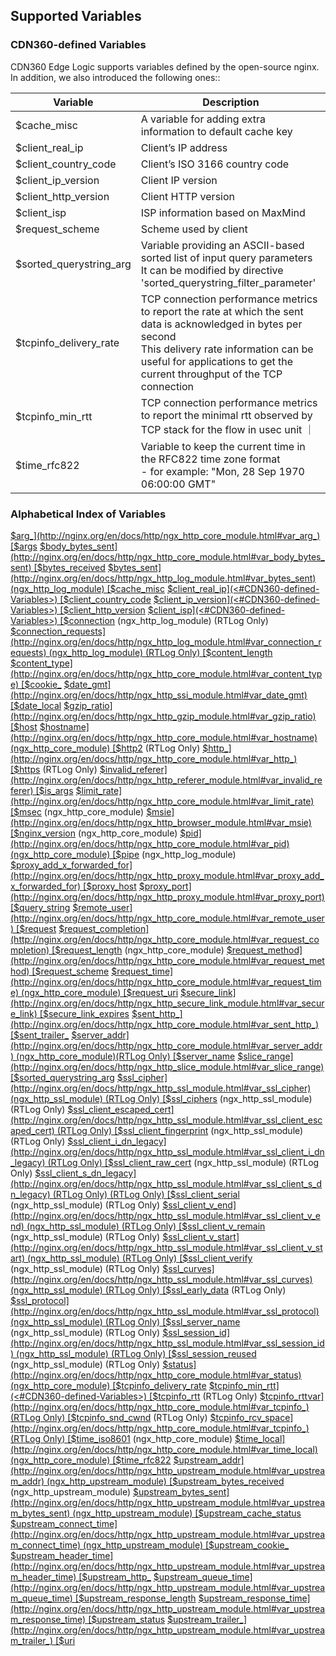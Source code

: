 ## Supported Variables

### CDN360-defined Variables

CDN360 Edge Logic supports variables defined by the open-source nginx. In addition, we also introduced the following ones::

| **Variable** | **Description** |
| ---- | ---- |
| $cache_misc | A variable for adding extra information to default cache key |
| $client_real_ip | Client’s IP address |
| $client_country_code | Client’s ISO 3166 country code |
| $client_ip_version | Client IP version |
| $client_http_version | Client HTTP version |
| $client_isp | ISP information based on MaxMind |
| $request_scheme | Scheme used by client |
| $sorted_querystring_arg | Variable providing an ASCII-based sorted list of input query parameters <br> It can be modified by directive 'sorted_querystring_filter_parameter' |
| $tcpinfo_delivery_rate | TCP connection performance metrics to report the rate at which the sent data is acknowledged in bytes per second <br> This delivery rate information can be useful for applications to get the current throughput of the TCP connection |
| $tcpinfo_min_rtt | TCP connection performance metrics to report the minimal rtt observed by TCP stack for the flow in usec unit ｜
| $time_rfc822 | Variable to keep the current time in the RFC822 time zone format <br> - for example: "Mon, 28 Sep 1970 06:00:00 GMT" |

### Alphabetical Index of Variables

[$arg_](http://nginx.org/en/docs/http/ngx_http_core_module.html#var_arg_)
[$args](http://nginx.org/en/docs/http/ngx_http_core_module.html#var_args)
[$body_bytes_sent](http://nginx.org/en/docs/http/ngx_http_core_module.html#var_body_bytes_sent)
[$bytes_received](http://nginx.org/en/docs/stream/ngx_stream_core_module.html#var_bytes_received)
[$bytes_sent](http://nginx.org/en/docs/http/ngx_http_log_module.html#var_bytes_sent) (ngx_http_log_module)
[$cache_misc](<#CDN360-defined-Variables>)
[$client_real_ip](<#CDN360-defined-Variables>)
[$client_country_code](<#CDN360-defined-Variables>)
[$client_ip_version](<#CDN360-defined-Variables>)
[$client_http_version](<#CDN360-defined-Variables>)
[$client_isp](<#CDN360-defined-Variables>)
[$connection](http://nginx.org/en/docs/http/ngx_http_log_module.html#var_connection) (ngx_http_log_module) (RTLog Only)
[$connection_requests](http://nginx.org/en/docs/http/ngx_http_log_module.html#var_connection_requests) (ngx_http_log_module) (RTLog Only)
[$content_length](http://nginx.org/en/docs/http/ngx_http_core_module.html#var_content_length)
[$content_type](http://nginx.org/en/docs/http/ngx_http_core_module.html#var_content_type)
[$cookie_](http://nginx.org/en/docs/http/ngx_http_core_module.html#var_cookie_)
[$date_gmt](http://nginx.org/en/docs/http/ngx_http_ssi_module.html#var_date_gmt)
[$date_local](http://nginx.org/en/docs/http/ngx_http_ssi_module.html#var_date_local)
[$gzip_ratio](http://nginx.org/en/docs/http/ngx_http_gzip_module.html#var_gzip_ratio)
[$host](http://nginx.org/en/docs/http/ngx_http_core_module.html#var_host)
[$hostname](http://nginx.org/en/docs/http/ngx_http_core_module.html#var_hostname) (ngx_http_core_module)
[$http2](http://nginx.org/en/docs/http/ngx_http_v2_module.html#var_http2) (RTLog Only)
[$http_](http://nginx.org/en/docs/http/ngx_http_core_module.html#var_http_)
[$https](http://nginx.org/en/docs/http/ngx_http_core_module.html#var_https) (RTLog Only)
[$invalid_referer](http://nginx.org/en/docs/http/ngx_http_referer_module.html#var_invalid_referer)
[$is_args](http://nginx.org/en/docs/http/ngx_http_core_module.html#var_is_args)
[$limit_rate](http://nginx.org/en/docs/http/ngx_http_core_module.html#var_limit_rate)
[$msec](http://nginx.org/en/docs/http/ngx_http_core_module.html#var_msec) (ngx_http_core_module)
[$msie](http://nginx.org/en/docs/http/ngx_http_browser_module.html#var_msie)
[$nginx_version](http://nginx.org/en/docs/http/ngx_http_core_module.html#var_nginx_version) (ngx_http_core_module)
[$pid](http://nginx.org/en/docs/http/ngx_http_core_module.html#var_pid) (ngx_http_core_module)
[$pipe](http://nginx.org/en/docs/http/ngx_http_log_module.html#var_pipe) (ngx_http_log_module)
[$proxy_add_x_forwarded_for](http://nginx.org/en/docs/http/ngx_http_proxy_module.html#var_proxy_add_x_forwarded_for)
[$proxy_host](http://nginx.org/en/docs/http/ngx_http_proxy_module.html#var_proxy_host)
[$proxy_port](http://nginx.org/en/docs/http/ngx_http_proxy_module.html#var_proxy_port)
[$query_string](http://nginx.org/en/docs/http/ngx_http_core_module.html#var_query_string)
[$remote_user](http://nginx.org/en/docs/http/ngx_http_core_module.html#var_remote_user)
[$request](http://nginx.org/en/docs/http/ngx_http_core_module.html#var_request)
[$request_completion](http://nginx.org/en/docs/http/ngx_http_core_module.html#var_request_completion)
[$request_length](http://nginx.org/en/docs/http/ngx_http_core_module.html#var_request_length) (ngx_http_core_module)
[$request_method](http://nginx.org/en/docs/http/ngx_http_core_module.html#var_request_method)
[$request_scheme](<#CDN360-defined-Variables>)
[$request_time](http://nginx.org/en/docs/http/ngx_http_core_module.html#var_request_time) (ngx_http_core_module)
[$request_uri](http://nginx.org/en/docs/http/ngx_http_core_module.html#var_request_uri)
[$secure_link](http://nginx.org/en/docs/http/ngx_http_secure_link_module.html#var_secure_link)
[$secure_link_expires](http://nginx.org/en/docs/http/ngx_http_secure_link_module.html#var_secure_link_expires)
[$sent_http_](http://nginx.org/en/docs/http/ngx_http_core_module.html#var_sent_http_)
[$sent_trailer_](http://nginx.org/en/docs/http/ngx_http_core_module.html#var_sent_trailer_)
[$server_addr](http://nginx.org/en/docs/http/ngx_http_core_module.html#var_server_addr) (ngx_http_core_module)(RTLog Only)
[$server_name](http://nginx.org/en/docs/http/ngx_http_core_module.html#var_server_name)
[$slice_range](http://nginx.org/en/docs/http/ngx_http_slice_module.html#var_slice_range)
[$sorted_querystring_arg](<#CDN360-defined-Variables>)
[$ssl_cipher](http://nginx.org/en/docs/http/ngx_http_ssl_module.html#var_ssl_cipher) (ngx_http_ssl_module) (RTLog Only)
[$ssl_ciphers](http://nginx.org/en/docs/http/ngx_http_ssl_module.html#var_ssl_ciphers) (ngx_http_ssl_module) (RTLog Only)
[$ssl_client_escaped_cert](http://nginx.org/en/docs/http/ngx_http_ssl_module.html#var_ssl_client_escaped_cert) (RTLog Only)
[$ssl_client_fingerprint](http://nginx.org/en/docs/http/ngx_http_ssl_module.html#var_ssl_client_fingerprint) (ngx_http_ssl_module)(RTLog Only)
[$ssl_client_i_dn_legacy](http://nginx.org/en/docs/http/ngx_http_ssl_module.html#var_ssl_client_i_dn_legacy) (RTLog Only)
[$ssl_client_raw_cert](http://nginx.org/en/docs/http/ngx_http_ssl_module.html#var_ssl_client_raw_cert) (ngx_http_ssl_module) (RTLog Only)
[$ssl_client_s_dn_legacy](http://nginx.org/en/docs/http/ngx_http_ssl_module.html#var_ssl_client_s_dn_legacy) (RTLog Only) (RTLog Only)
[$ssl_client_serial](http://nginx.org/en/docs/http/ngx_http_ssl_module.html#var_ssl_client_serial) (ngx_http_ssl_module) (RTLog Only)
[$ssl_client_v_end](http://nginx.org/en/docs/http/ngx_http_ssl_module.html#var_ssl_client_v_end) (ngx_http_ssl_module) (RTLog Only)
[$ssl_client_v_remain](http://nginx.org/en/docs/http/ngx_http_ssl_module.html#var_ssl_client_v_remain) (ngx_http_ssl_module) (RTLog Only)
[$ssl_client_v_start](http://nginx.org/en/docs/http/ngx_http_ssl_module.html#var_ssl_client_v_start) (ngx_http_ssl_module) (RTLog Only)
[$ssl_client_verify](http://nginx.org/en/docs/http/ngx_http_ssl_module.html#var_ssl_client_verify) (ngx_http_ssl_module) (RTLog Only)
[$ssl_curves](http://nginx.org/en/docs/http/ngx_http_ssl_module.html#var_ssl_curves) (ngx_http_ssl_module) (RTLog Only)
[$ssl_early_data](http://nginx.org/en/docs/http/ngx_http_ssl_module.html#var_ssl_early_data) (RTLog Only)
[$ssl_protocol](http://nginx.org/en/docs/http/ngx_http_ssl_module.html#var_ssl_protocol) (ngx_http_ssl_module) (RTLog Only)
[$ssl_server_name](http://nginx.org/en/docs/http/ngx_http_ssl_module.html#var_ssl_server_name) (ngx_http_ssl_module) (RTLog Only)
[$ssl_session_id](http://nginx.org/en/docs/http/ngx_http_ssl_module.html#var_ssl_session_id) (ngx_http_ssl_module) (RTLog Only)
[$ssl_session_reused](http://nginx.org/en/docs/http/ngx_http_ssl_module.html#var_ssl_session_reused) (ngx_http_ssl_module) (RTLog Only)
[$status](http://nginx.org/en/docs/http/ngx_http_core_module.html#var_status) (ngx_http_core_module)
[$tcpinfo_delivery_rate](<#CDN360-defined-Variables>)
[$tcpinfo_min_rtt](<#CDN360-defined-Variables>)
[$tcpinfo_rtt](http://nginx.org/en/docs/http/ngx_http_core_module.html#var_tcpinfo_) (RTLog Only)
[$tcpinfo_rttvar](http://nginx.org/en/docs/http/ngx_http_core_module.html#var_tcpinfo_) (RTLog Only)
[$tcpinfo_snd_cwnd](http://nginx.org/en/docs/http/ngx_http_core_module.html#var_tcpinfo_) (RTLog Only)
[$tcpinfo_rcv_space](http://nginx.org/en/docs/http/ngx_http_core_module.html#var_tcpinfo_) (RTLog Only)
[$time_iso8601](http://nginx.org/en/docs/http/ngx_http_core_module.html#var_time_iso8601) (ngx_http_core_module)
[$time_local](http://nginx.org/en/docs/http/ngx_http_core_module.html#var_time_local) (ngx_http_core_module)
[$time_rfc822](<#CDN360-defined-Variables>)
[$upstream_addr](http://nginx.org/en/docs/http/ngx_http_upstream_module.html#var_upstream_addr) (ngx_http_upstream_module)
[$upstream_bytes_received](http://nginx.org/en/docs/http/ngx_http_upstream_module.html#var_upstream_bytes_received) (ngx_http_upstream_module)
[$upstream_bytes_sent](http://nginx.org/en/docs/http/ngx_http_upstream_module.html#var_upstream_bytes_sent) (ngx_http_upstream_module)
[$upstream_cache_status](http://nginx.org/en/docs/http/ngx_http_upstream_module.html#var_upstream_cache_status)
[$upstream_connect_time](http://nginx.org/en/docs/http/ngx_http_upstream_module.html#var_upstream_connect_time) (ngx_http_upstream_module)
[$upstream_cookie_](http://nginx.org/en/docs/http/ngx_http_upstream_module.html#var_upstream_cookie_)
[$upstream_header_time](http://nginx.org/en/docs/http/ngx_http_upstream_module.html#var_upstream_header_time)
[$upstream_http_](http://nginx.org/en/docs/http/ngx_http_upstream_module.html#var_upstream_http_)
[$upstream_queue_time](http://nginx.org/en/docs/http/ngx_http_upstream_module.html#var_upstream_queue_time)
[$upstream_response_length](http://nginx.org/en/docs/http/ngx_http_upstream_module.html#var_upstream_response_length)
[$upstream_response_time](http://nginx.org/en/docs/http/ngx_http_upstream_module.html#var_upstream_response_time)
[$upstream_status](http://nginx.org/en/docs/http/ngx_http_upstream_module.html#var_upstream_status)
[$upstream_trailer_](http://nginx.org/en/docs/http/ngx_http_upstream_module.html#var_upstream_trailer_)
[$uri](http://nginx.org/en/docs/http/ngx_http_core_module.html#var_uri)
